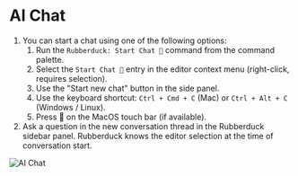 # AI Chat

1. You can start a chat using one of the following options:
   1. Run the `Rubberduck: Start Chat 💬` command from the command palette.
   1. Select the `Start Chat 💬` entry in the editor context menu (right-click, requires selection).
   1. Use the "Start new chat" button in the side panel.
   1. Use the keyboard shortcut: `Ctrl + Cmd + C` (Mac) or `Ctrl + Alt + C` (Windows / Linux).
   1. Press 💬 on the MacOS touch bar (if available).
2. Ask a question in the new conversation thread in the Rubberduck sidebar panel. Rubberduck knows the editor selection at the time of conversation start.

![AI Chat](https://raw.githubusercontent.com/rubberduck-ai/rubberduck-vscode/main/app/vscode/asset/media/screenshot-start-chat.png)
